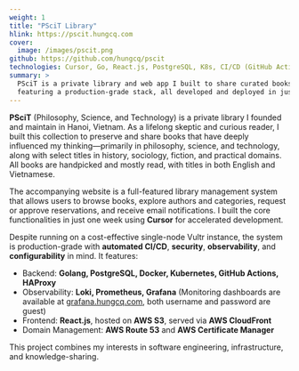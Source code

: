 ```yaml
---
weight: 1
title: "PSciT Library"
hlink: https://pscit.hungcq.com
cover:
  image: /images/pscit.png
github: https://github.com/hungcq/pscit
technologies: Cursor, Go, React.js, PostgreSQL, K8s, CI/CD (GitHub Actions), AWS, Loki, Prometheus, Grafana
summary: >
  PSciT is a private library and web app I built to share curated books on philosophy, science, and technology,
  featuring a production-grade stack, all developed and deployed in just one week.
---
```


**PSciT** (Philosophy, Science, and Technology) is a private library I founded and maintain in Hanoi, Vietnam.
As a lifelong skeptic and curious reader,
I built this collection to preserve and share books that have deeply influenced my thinking—primarily in philosophy,
science, and technology, along with select titles in history, sociology, fiction, and practical domains.
All books are handpicked and mostly read, with titles in both English and Vietnamese.

The accompanying website is a full-featured library management system that allows users to browse books,
explore authors and categories, request or approve reservations, and receive email notifications.
I built the core functionalities in just one week using **Cursor** for accelerated development.

Despite running on a cost-effective single-node Vultr instance,
the system is production-grade with **automated CI/CD**, **security**, **observability**, and **configurability** in mind.
It features:
- Backend: **Golang, PostgreSQL, Docker, Kubernetes, GitHub Actions, HAProxy**
- Observability: **Loki, Prometheus, Grafana**
(Monitoring dashboards are available at [grafana.hungcq.com](https://grafana.hungcq.com), both username and password are guest)
- Frontend: **React.js**, hosted on **AWS S3**, served via **AWS CloudFront**
- Domain Management: **AWS Route 53** and **AWS Certificate Manager**

This project combines my interests in software engineering, infrastructure, and knowledge-sharing.